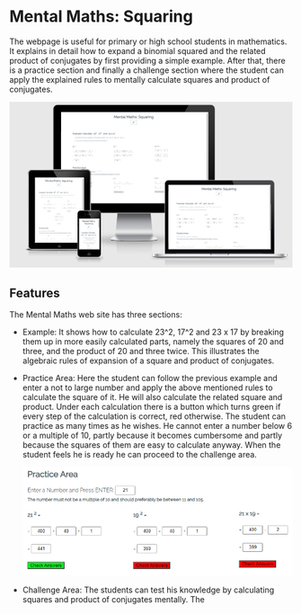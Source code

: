 # Mental Maths: Squaring
The webpage is useful for primary or high school students in mathematics. It explains in detail how to expand a binomial squared and the related product of conjugates by first providing a simple example. After that, there is a practice section and finally a challenge section where the student can apply the explained rules to mentally calculate squares and product of conjugates.

<img src="assets/images/responsiveness.PNG" alt="The Mental Maths website on different screen sizes">

## Features
The Mental Maths web site has three sections:
- Example: 
    It shows how to calculate 23^2, 17^2 and 23 x 17 by breaking them up in more easily calculated parts, namely the squares of 20 and three, and the product of 20 and three twice. This illustrates the algebraic rules of expansion of a square and product of conjugates.

- Practice Area:
    Here the student can follow the previous example and enter a not to large number and apply the above mentioned rules to calculate the square of it. He will also calculate the related square and product. Under each calculation there is a button which turns green if every step of the calculation is correct, red otherwise. The student can practice as many times as he wishes. He cannot enter a number below 6 or a multiple of 10, partly because it becomes cumbersome and partly because the squares of them are easy to calculate anyway. When the student feels he is ready he can proceed to the challenge area.

    <img src="assets/images/practice-area.PNG" alt="The practice area lets the student to calculate squares">
- Challenge Area:
    The students can test his knowledge by calculating squares and product of conjugates mentally. The 
